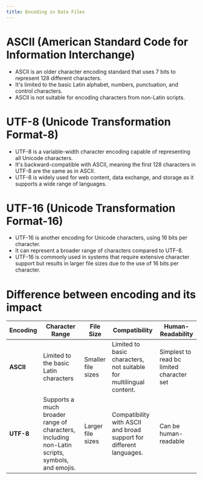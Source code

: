 ```yaml
---
title: Encoding in Data Files
---
```


# ASCII (American Standard Code for Information Interchange)
- ASCII is an older character encoding standard that uses 7 bits to represent 128 different characters.
- It's limited to the basic Latin alphabet, numbers, punctuation, and control characters.
- ASCII is not suitable for encoding characters from non-Latin scripts.

# UTF-8 (Unicode Transformation Format-8)
- UTF-8 is a variable-width character encoding capable of representing all Unicode characters.
- It's backward-compatible with ASCII, meaning the first 128 characters in UTF-8 are the same as in ASCII.
- UTF-8 is widely used for web content, data exchange, and storage as it supports a wide range of languages.

# UTF-16 (Unicode Transformation Format-16)
- UTF-16 is another encoding for Unicode characters, using 16 bits per character.
- It can represent a broader range of characters compared to UTF-8.
- UTF-16 is commonly used in systems that require extensive character support but results in larger file sizes due to the use of 16 bits per character.

# Difference between encoding and its impact

| Encoding  | Character Range                                                                                | File Size          | Compatibility                                                       | Human-Readability                         |
| --------- | ---------------------------------------------------------------------------------------------- | ------------------ | ------------------------------------------------------------------- | ----------------------------------------- |
| **ASCII** | Limited to the basic Latin characters                                                          | Smaller file sizes | Limited to basic characters, not suitable for multilingual content. | Simplest to read bc limited character set |
| **UTF-8** | Supports a much broader range of characters, including non-Latin scripts, symbols, and emojis. | Larger file sizes  | Compatibility with ASCII and broad support for different languages. | Can be human-readable                     |
